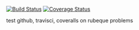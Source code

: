 [![Build Status](https://travis-ci.org/cafekoma/test.png?branch=master)](https://travis-ci.org/cafekoma/test)
[![Coverage Status](https://coveralls.io/repos/cafekoma/test/badge.png?branch=master)](https://coveralls.io/r/cafekoma/test?branch=master)


test github, travisci, coveralls on rubeque problems